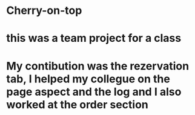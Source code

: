 # Cherry-on-top
# this was a team project for a class
# My contibution was the rezervation tab, I helped my collegue on the page aspect and the log and I also worked at the order section
